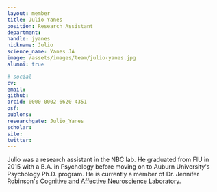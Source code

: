 ```yaml
---
layout: member
title: Julio Yanes
position: Research Assistant
department:
handle: jyanes
nickname: Julio
science_name: Yanes JA
image: /assets/images/team/julio-yanes.jpg
alumni: true

# social
cv:
email:
github:
orcid: 0000-0002-6620-4351
osf:
publons:
researchgate: Julio_Yanes
scholar:
site:
twitter:
---
```


Julio was a research assistant in the NBC lab. He graduated from FIU in 2015 with a B.A. in Psychology before moving on to Auburn University's Psychology Ph.D. program. He is currently a member of Dr. Jennifer Robinson's [Cognitive and Affective Neuroscience Laboratory](http://aucanlab.com).
